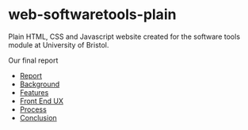 # web-softwaretools-plain
Plain HTML, CSS and Javascript  website created for the software tools module at University of Bristol.

Our final report
- [Report](https://github.com/Peng-1124/web-softwaretools-plain/tree/main/report)
 - [Background](https://github.com/Peng-1124/web-softwaretools-plain/blob/main/report/Background.md)
 - [Features](https://github.com/Peng-1124/web-softwaretools-plain/blob/main/report/Features.md)
 - [Front End UX](https://github.com/Peng-1124/web-softwaretools-plain/blob/main/report/Front%20End%20UX.md)
 - [Process](https://github.com/Peng-1124/web-softwaretools-plain/blob/main/report/Process.md)
 - [Conclusion](https://github.com/Peng-1124/web-softwaretools-plain/blob/main/report/Conclusion.md)
